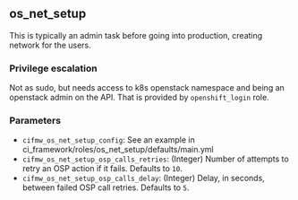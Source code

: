 ## os_net_setup
This is typically an admin task before going into production,
creating network for the users.

### Privilege escalation
Not as sudo, but needs access to k8s openstack namespace and
being an openstack admin on the API.
That is provided by `openshift_login` role.

### Parameters
* `cifmw_os_net_setup_config`: See an example in ci_framework/roles/os_net_setup/defaults/main.yml
* `cifmw_os_net_setup_osp_calls_retries`: (Integer) Number of attempts to retry an OSP action if it fails. Defaults to `10`.
* `cifmw_os_net_setup_osp_calls_delay`: (Integer) Delay, in seconds, between failed OSP call retries. Defaults to `5`.
